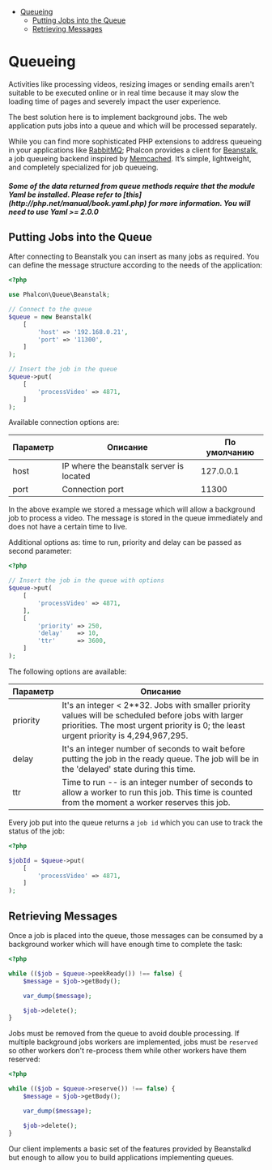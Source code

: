 <div class='article-menu'>
  <ul>
    <li>
      <a href="#overview">Queueing</a> <ul>
        <li>
          <a href="#put-jobs-in-queue">Putting Jobs into the Queue</a>
        </li>
        <li>
          <a href="#retrieving-messages">Retrieving Messages</a>
        </li>
      </ul>
    </li>
  </ul>
</div>

<a name='overview'></a>

# Queueing

Activities like processing videos, resizing images or sending emails aren't suitable to be executed online or in real time because it may slow the loading time of pages and severely impact the user experience.

The best solution here is to implement background jobs. The web application puts jobs into a queue and which will be processed separately.

While you can find more sophisticated PHP extensions to address queueing in your applications like [RabbitMQ](http://pecl.php.net/package/amqp); Phalcon provides a client for [Beanstalk](http://www.igvita.com/2010/05/20/scalable-work-queues-with-beanstalk/), a job queueing backend inspired by [Memcached](http://memcached.org/). It’s simple, lightweight, and completely specialized for job queueing.

<h5 class='alert alert-danger'>Some of the data returned from queue methods require that the module Yaml be installed. Please refer to [this](http://php.net/manual/book.yaml.php) for more information. You will need to use Yaml >= 2.0.0 </h5>

<a name='put-jobs-in-queue'></a>

## Putting Jobs into the Queue

After connecting to Beanstalk you can insert as many jobs as required. You can define the message structure according to the needs of the application:

```php
<?php

use Phalcon\Queue\Beanstalk;

// Connect to the queue
$queue = new Beanstalk(
    [
        'host' => '192.168.0.21',
        'port' => '11300',
    ]
);

// Insert the job in the queue
$queue->put(
    [
        'processVideo' => 4871,
    ]
);
```

Available connection options are:

| Параметр | Описание                                 | По умолчанию |
| -------- | ---------------------------------------- | ------------ |
| host     | IP where the beanstalk server is located | 127.0.0.1    |
| port     | Connection port                          | 11300        |

In the above example we stored a message which will allow a background job to process a video. The message is stored in the queue immediately and does not have a certain time to live.

Additional options as: time to run, priority and delay can be passed as second parameter:

```php
<?php

// Insert the job in the queue with options
$queue->put(
    [
        'processVideo' => 4871,
    ],
    [
        'priority' => 250,
        'delay'    => 10,
        'ttr'      => 3600,
    ]
);
```

The following options are available:

| Параметр | Описание                                                                                                                                                                                    |
| -------- | ------------------------------------------------------------------------------------------------------------------------------------------------------------------------------------------- |
| priority | It's an integer < 2**32. Jobs with smaller priority values will be scheduled before jobs with larger priorities. The most urgent priority is 0; the least urgent priority is 4,294,967,295. |
| delay    | It's an integer number of seconds to wait before putting the job in the ready queue. The job will be in the 'delayed' state during this time.                                               |
| ttr      | Time to run -- is an integer number of seconds to allow a worker to run this job. This time is counted from the moment a worker reserves this job.                                          |

Every job put into the queue returns a `job id` which you can use to track the status of the job:

```php
<?php

$jobId = $queue->put(
    [
        'processVideo' => 4871,
    ]
);
```

<a name='retrieving-messages'></a>

## Retrieving Messages

Once a job is placed into the queue, those messages can be consumed by a background worker which will have enough time to complete the task:

```php
<?php

while (($job = $queue->peekReady()) !== false) {
    $message = $job->getBody();

    var_dump($message);

    $job->delete();
}
```

Jobs must be removed from the queue to avoid double processing. If multiple background jobs workers are implemented, jobs must be `reserved` so other workers don't re-process them while other workers have them reserved:

```php
<?php

while (($job = $queue->reserve()) !== false) {
    $message = $job->getBody();

    var_dump($message);

    $job->delete();
}
```

Our client implements a basic set of the features provided by Beanstalkd but enough to allow you to build applications implementing queues.